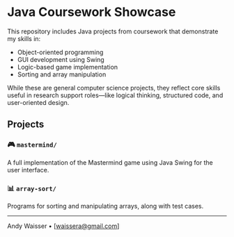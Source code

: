 # Java Coursework Showcase

This repository includes Java projects from coursework that demonstrate my skills in:

- Object-oriented programming
- GUI development using Swing
- Logic-based game implementation
- Sorting and array manipulation

While these are general computer science projects, they reflect core skills useful in research support roles—like logical thinking, structured code, and user-oriented design.

## Projects
### 🎮 `mastermind/`
A full implementation of the Mastermind game using Java Swing for the user interface.

### 📊 `array-sort/`
Programs for sorting and manipulating arrays, along with test cases.

---
Andy Waisser • [waissera@gmail.com]
